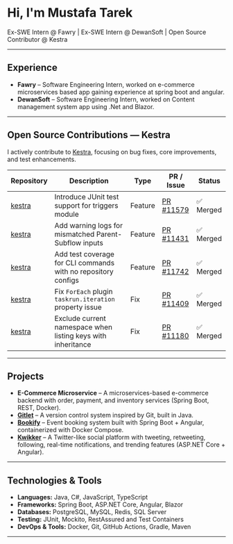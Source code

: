 #  Hi, I'm Mustafa Tarek

Ex-SWE Intern @ Fawry | Ex-SWE Intern @ DewanSoft | Open Source Contributor @ Kestra

---

##  Experience
- **Fawry** – Software Engineering Intern, worked on e-commerce microservices based app gaining experience at spring boot and angular.  
- **DewanSoft** – Software Engineering Intern, worked on Content management system app using .Net and Blazor.  

---

##  Open Source Contributions — Kestra
I actively contribute to [Kestra](https://github.com/kestra-io/kestra), focusing on bug fixes, core improvements, and test enhancements.

| Repository | Description | Type | PR / Issue | Status |
|------------|-------------|------|------------|--------|
| [kestra](https://github.com/kestra-io/kestra) | Introduce JUnit test support for triggers module | Feature | [PR #11579](https://github.com/kestra-io/kestra/pull/11579) | ✅ Merged |
| [kestra](https://github.com/kestra-io/kestra) | Add warning logs for mismatched Parent-Subflow inputs | Feature | [PR #11431](https://github.com/kestra-io/kestra/pull/11431) | ✅ Merged |
| [kestra](https://github.com/kestra-io/kestra) | Add test coverage for CLI commands with no repository configs | Feature | [PR #11742](https://github.com/kestra-io/kestra/pull/11742) | ✅ Merged |
| [kestra](https://github.com/kestra-io/kestra) | Fix `ForEach` plugin `taskrun.iteration` property issue | Fix | [PR #11409](https://github.com/kestra-io/kestra/pull/11409) | ✅ Merged |
| [kestra](https://github.com/kestra-io/kestra) | Exclude current namespace when listing keys with inheritance | Fix | [PR #11180](https://github.com/kestra-io/kestra/pull/11180) | ✅ Merged |


---

##  Projects
- **E-Commerce Microservice** – A microservices-based e-commerce backend with order, payment, and inventory services (Spring Boot, REST, Docker).
- **[Gitlet](https://github.com/MTarek165/Gitlet)** – A version control system inspired by Git, built in Java.
- **[Bookify](https://github.com/MTarek165/Bookify)** – Event booking system built with Spring Boot + Angular, containerized with Docker Compose.  
- **[Kwikker](https://github.com/MTarek165/Kwikker)** – A Twitter-like social platform with tweeting, retweeting, following, real-time notifications, and trending features (ASP.NET Core + Angular).  

---

##  Technologies & Tools
- **Languages:** Java, C#, JavaScript, TypeScript  
- **Frameworks:** Spring Boot, ASP.NET Core, Angular, Blazor  
- **Databases:** PostgreSQL, MySQL, Redis, SQL Server
- **Testing:** JUnit, Mockito, RestAssured and Test Containers
- **DevOps & Tools:** Docker, Git, GitHub Actions, Gradle, Maven  

---
